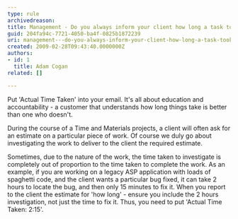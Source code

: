 ```yaml
---
type: rule
archivedreason: 
title: Management - Do you always inform your client how long a task took?
guid: 204fa94c-7721-4050-ba4f-0825b1872239
uri: management---do-you-always-inform-your-client-how-long-a-task-took
created: 2009-02-28T09:43:40.0000000Z
authors:
- id: 1
  title: Adam Cogan
related: []

---
```


Put 'Actual Time Taken' into your email. It's all about education and accountability - a customer that understands how long things take is better than one who doesn't.

During the course of a Time and Materials projects, a client will often ask for an estimate on a particular piece of work. Of course we duly go about investigating the work to deliver to the client the required estimate.

<!--endintro-->

Sometimes, due to the nature of the work, the time taken to investigate is completely out of proportion to the time taken to complete the work. As an example, if you are working on a legacy ASP application with loads of spaghetti code, and the client wants a particular bug fixed, it can take 2 hours to locate the bug, and then only 15 minutes to fix it. When you report to the client the estimate for 'how long' - ensure you include the 2 hours investigation, not just the time to fix it. Thus, you need to put 'Actual Time Taken: 2:15'.
